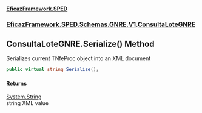 #### [EficazFramework.SPED](EficazFrameworkSPED.md 'EficazFramework SPED')
### [EficazFramework.SPED.Schemas.GNRE.V1](EficazFramework.SPED.Schemas.GNRE.V1.md 'EficazFramework.SPED.Schemas.GNRE.V1').[ConsultaLoteGNRE](EficazFramework.SPED.Schemas.GNRE.V1/ConsultaLoteGNRE.md 'EficazFramework.SPED.Schemas.GNRE.V1.ConsultaLoteGNRE')

## ConsultaLoteGNRE.Serialize() Method

Serializes current TNfeProc object into an XML document

```csharp
public virtual string Serialize();
```

#### Returns
[System.String](https://docs.microsoft.com/en-us/dotnet/api/System.String 'System.String')  
string XML value